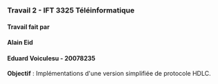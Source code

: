 ### Travail 2 - IFT 3325 Téléinformatique

#### Travail fait par 
#### Alain Eid
#### Eduard Voiculesu - 20078235

**Objectif** : Implémentations d'une version simplifiée de protocole HDLC. 
